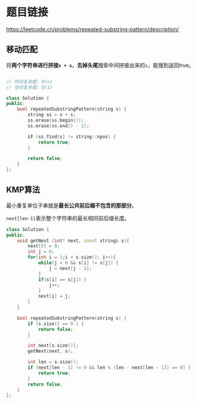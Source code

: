 # 题目链接

https://leetcode.cn/problems/repeated-substring-pattern/description/

## 移动匹配

将**两个字符串进行拼接`s + s`**，**去掉头尾**搜索中间拼接出来的`s`，能搜到返回true。

```cpp

// 时间复杂度: O(n)
// 空间复杂度: O(1)

class Solution {
public:
    bool repeatedSubstringPattern(string s) {
        string ss = s + s;
        ss.erase(ss.begin());
        ss.erase(ss.end() - 1);

        if (ss.find(s) != string::npos) {
            return true;
        }

        return false;
    }
};
```

## KMP算法

最小重复单位子串就是**最长公共前后缀不包含的那部分**。

`next[len-1]`表示整个字符串的最长相同前后缀长度。

```cpp
class Solution {
public:
    void getNext (int* next, const string& s){
        next[0] = 0;
        int j = 0;
        for(int i = 1;i < s.size(); i++){
            while(j > 0 && s[i] != s[j]) {
                j = next[j - 1];
            }
            if(s[i] == s[j]) {
                j++;
            }
            next[i] = j;
        }
    }

    bool repeatedSubstringPattern(string s) {
        if (s.size() == 0 ) {
            return false;
        }

        int next[s.size()];
        getNext(next, s);

        int len = s.size();
        if (next[len - 1] != 0 && len % (len - next[len - 1]) == 0) {
            return true;
        }
        return false;
    }
};
```